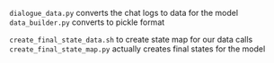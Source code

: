 
`dialogue_data.py` converts the chat logs to data for the model
`data_builder.py` converts to pickle format

`create_final_state_data.sh` to create state map for our data
calls `create_final_state_map.py` actually creates final states for the model

